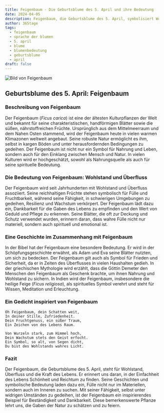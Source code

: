 ```yaml
---
title: Feigenbaum - Die Geburtsblume des 5. April und ihre Bedeutung
date: 2024-04-05
description: Feigenbaum, die Geburtsblume des 5. April, symbolisiert Wohlstand und Überfluss. Erfahre mehr über ihre Geschichte, Bedeutung und Symbolik in der Sprache der Blumen.
author: 365tage
tags:
  - feigenbaum
  - sprache der blumen
  - 5. april
  - blume
  - blumenbedeutung
  - geburtsblume
  - april
draft: false
---
```


![Bild von Feigenbaum](https://cdn.pixabay.com/photo/2016/09/10/08/09/fig-tree-1658686_640.jpg#center)


## Geburtsblume des 5. April: Feigenbaum

### Beschreibung von Feigenbaum

Der Feigenbaum (_Ficus carica_) ist eine der ältesten Kulturpflanzen der Welt und bekannt für seine charakteristischen, handförmigen Blätter sowie die süßen, nährstoffreichen Früchte. Ursprünglich aus dem Mittelmeerraum und dem Nahen Osten stammend, wird der Feigenbaum heute in vielen warmen Klimazonen weltweit angebaut. Seine robuste Natur ermöglicht es ihm, selbst in kargen Böden und unter herausfordernden Bedingungen zu gedeihen. Der Feigenbaum ist nicht nur ein Symbol für Nahrung und Leben, sondern auch für den Einklang zwischen Mensch und Natur. In vielen Kulturen wird er hochgeschätzt, sowohl als Nahrungsquelle als auch für seine spirituelle Bedeutung.

### Die Bedeutung von Feigenbaum: Wohlstand und Überfluss

Der Feigenbaum wird seit Jahrhunderten mit Wohlstand und Überfluss assoziiert. Seine reichhaltigen Früchte stehen symbolisch für Fülle und Fruchtbarkeit, während seine Fähigkeit, in schwierigen Umgebungen zu gedeihen, Resilienz und Wachstum verkörpert. Der Feigenbaum lädt dazu ein, Dankbarkeit für die Gaben des Lebens zu empfinden und den Wert von Geduld und Pflege zu erkennen. Seine Blätter, die oft zur Deckung und Schutz verwendet wurden, erinnern daran, dass wahre Fülle nicht nur materiell, sondern auch spirituell und emotional ist.

### Eine Geschichte im Zusammenhang mit Feigenbaum

In der Bibel hat der Feigenbaum eine besondere Bedeutung. Er wird in der Schöpfungsgeschichte erwähnt, als Adam und Eva seine Blätter nutzten, um sich zu bedecken. Der Feigenbaum gilt auch als Symbol für Frieden und Sicherheit, da er in Zeiten des Überflusses in vielen Haushalten gedieh. In der griechischen Mythologie wird erzählt, dass die Göttin Demeter den Menschen den Feigenbaum als Geschenk brachte, um ihnen Nahrung und Wohlstand zu sichern. In Indien wird der Feigenbaum, insbesondere die heilige Feige (_Ficus religiosa_), als spirituelles Symbol verehrt und steht für Wissen, Meditation und Erleuchtung.

### Ein Gedicht inspiriert von Feigenbaum

```
Oh Feigenbaum, dein Schatten weit,  
In deiner Stille, Zufriedenheit.  
Dein Fruchtgenuss, ein süßer Traum,  
Ein Zeichen von des Lebens Raum.  

Von Wurzeln stark, zum Himmel hoch,  
Dein Wachstum stets den Geist erfocht.  
Ein Symbol, so alt, von Segen dicht,  
Du bist des Wohlstands wahres Licht.  
```

### Fazit

Der Feigenbaum, die Geburtsblume des 5. April, steht für Wohlstand, Überfluss und die Kraft des Lebens. Er erinnert uns daran, in der Einfachheit des Lebens Schönheit und Reichtum zu finden. Seine Geschichten und symbolische Bedeutung laden dazu ein, Fülle nicht nur im Materiellen, sondern auch im Inneren zu suchen. Mit seiner Fähigkeit, selbst unter widrigen Umständen zu gedeihen, ist der Feigenbaum ein inspirierendes Beispiel für Beständigkeit und Dankbarkeit. Diese bemerkenswerte Pflanze lehrt uns, die Gaben der Natur zu schätzen und zu feiern.
